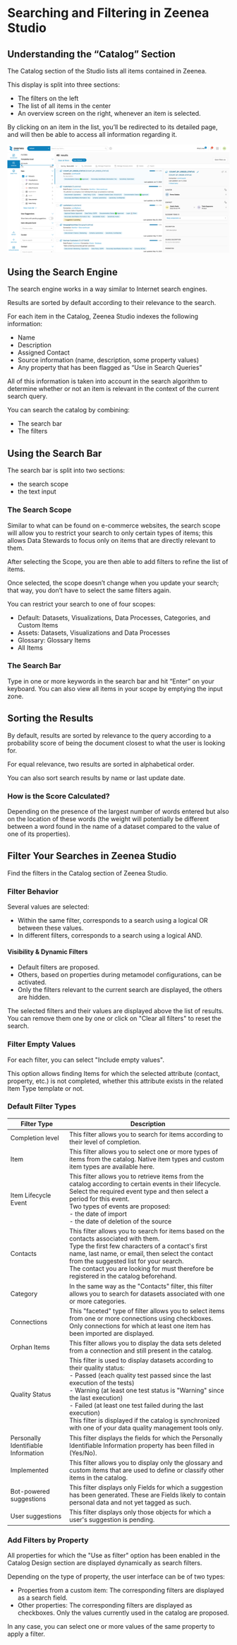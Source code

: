 # Searching and Filtering in Zeenea Studio

## Understanding the “Catalog” Section

The Catalog section of the Studio lists all items contained in Zeenea. 

This display is split into three sections:
* The filters on the left
* The list of all items in the center
* An overview screen on the right, whenever an item is selected.

By clicking on an item in the list, you’ll be redirected to its detailed page, and will then be able to access all information regarding it. 

![](./images/zeenea-studio-search.png)

## Using the Search Engine

The search engine works in a way similar to Internet search engines. 

Results are sorted by default according to their relevance to the search.

For each item in the Catalog, Zeenea Studio indexes the following information: 

* Name
* Description
* Assigned Contact
* Source information (name, description, some property values)
* Any property that has been flagged as “Use in Search Queries”

All of this information is taken into account in the search algorithm to determine whether or not an item is relevant in the context of the current search query. 

You can search the catalog by combining: 

* The search bar
* The filters

## Using the Search Bar

The search bar is split into two sections: 

* the search scope
* the text input

### The Search Scope

Similar to what can be found on e-commerce websites, the search scope will allow you to restrict your search to only certain types of items; this allows Data Stewards to focus only on items that are directly relevant to them. 

After selecting the Scope, you are then able to add filters to refine the list of items.  

Once selected, the scope doesn’t change when you update your search; that way, you don’t have to select the same filters again. 

You can restrict your search to one of four scopes: 

* Default: Datasets, Visualizations, Data Processes, Categories, and Custom Items
* Assets: Datasets, Visualizations and Data Processes
* Glossary: Glossary Items
* All Items

### The Search Bar

Type in one or more keywords in the search bar and hit “Enter” on your keyboard. You can also view all items in your scope by emptying the input zone. 

## Sorting the Results

By default, results are sorted by relevance to the query according to a probability score of being the document closest to what the user is looking for. 

For equal relevance, two results are sorted in alphabetical order.

You can also sort search results by name or last update date.

### How is the Score Calculated? 

Depending on the presence of the largest number of words entered but also on the location of these words (the weight will potentially be different between a word found in the name of a dataset compared to the value of one of its properties).

## Filter Your Searches in Zeenea Studio

Find the filters in the Catalog section of Zeenea Studio.

### Filter Behavior

Several values are selected:

* Within the same filter, corresponds to a search using a logical OR between these values. 
* In different filters, corresponds to a search using a logical AND.

#### Visibility & Dynamic Filters

* Default filters are proposed.
* Others, based on properties during metamodel configurations, can be activated.
* Only the filters relevant to the current search are displayed, the others are hidden.

The selected filters and their values are displayed above the list of results. You can remove them one by one or click on "Clear all filters" to reset the search.

### Filter Empty Values

For each filter, you can select "Include empty values".

This option allows finding Items for which the selected attribute (contact, property, etc.) is not completed, whether this attribute exists in the related Item Type template or not.

### Default Filter Types
 
| Filter Type   | Description  |
|---------------|--------------|
| Completion level  | This filter allows you to search for items according to their level of completion. |
| Item | This filter allows you to select one or more types of items from the catalog. Native item types and custom item types are available here. |
| Item Lifecycle Event | This filter allows you to retrieve items from the catalog according to certain events in their lifecycle.<br>Select the required event type and then select a period for this event.<br>Two types of events are proposed:<br>- the date of import<br>- the date of deletion of the source |
| Contacts | This filter allows you to search for items based on the contacts associated with them.<br>Type the first few characters of a contact's first name, last name, or email, then select the contact from the suggested list for your search.<br>The contact you are looking for must therefore be registered in the catalog beforehand. |
| Category | In the same way as the "Contacts" filter, this filter allows you to search for datasets associated with one or more categories. |
| Connections | This "faceted" type of filter allows you to select items from one or more connections using checkboxes. Only connections for which at least one item has been imported are displayed. |
| Orphan Items | This filter allows you to display the data sets deleted from a connection and still present in the catalog. |
| Quality Status | This filter is used to display datasets according to their quality status:<br>- Passed (each quality test passed since the last execution of the tests)<br>- Warning (at least one test status is "Warning" since the last execution)<br>- Failed (at least one test failed during the last execution)<br>This filter is displayed if the catalog is synchronized with one of your data quality management tools only. |
| Personally Identifiable Information| This filter displays the fields for which the Personally Identifiable Information property has been filled in (Yes/No). |
| Implemented | This filter allows you to display only the glossary and custom items that are used to define or classify other items in the catalog. |
| Bot-powered suggestions | This filter displays only Fields for which a suggestion has been generated. These are Fields likely to contain personal data and not yet tagged as such. |
| User suggestions | This filter displays only those objects for which a user's suggestion is pending. |

### Add Filters by Property

All properties for which the "Use as filter" option has been enabled in the Catalog Design section are displayed dynamically as search filters.

Depending on the type of property, the user interface can be of two types:

* Properties from a custom item: The corresponding filters are displayed as a search field.
* Other properties: The corresponding filters are displayed as checkboxes. Only the values currently used in the catalog are proposed.

In any case, you can select one or more values of the same property to apply a filter.